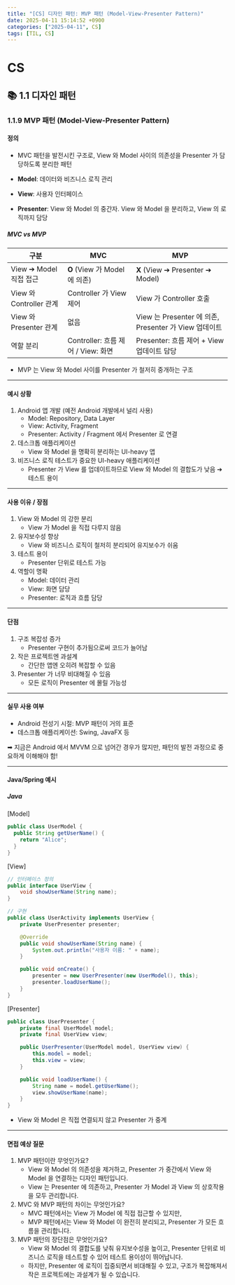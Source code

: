 ```yaml
---
title: "[CS] 디자인 패턴: MVP 패턴 (Model-View-Presenter Pattern)"
date: 2025-04-11 15:14:52 +0900
categories: ["2025-04-11", CS]
tags: [TIL, CS]
---
```

# CS
## 📚 1.1 디자인 패턴

### 1.1.9 MVP 패턴 (Model-View-Presenter Pattern)

#### 정의
- MVC 패턴을 발전시킨 구조로, View 와 Model 사이의 의존성을 Presenter 가 담당하도록 분리한 패턴

- **Model**: 데이터와 비즈니스 로직 관리
- **View**: 사용자 인터페이스
- **Presenter**: View 와 Model 의 중간자. View 와 Model 을 분리하고, View 의 로직까지 담당

##### MVC vs MVP

| 구분                   | MVC                          | MVP                                          |
|----------------------|------------------------------|----------------------------------------------|
| View ➔ Model 직접 접근   | **O** (View 가 Model 에 의존)    | **X** (View ➔ Presenter ➔ Model)             |
| View 와 Controller 관계 | Controller 가 View 제어         | View 가 Controller 호출                         |
| View 와 Presenter 관계  | 없음                           | View 는 Presenter 에 의존, Presenter 가 View 업데이트 |
| 역할 분리                | Controller: 흐름 제어 / View: 화면 | Presenter: 흐름 제어 + View 업데이트 담당              |

- MVP 는 View 와 Model 사이를 Presenter 가 철저히 중개하는 구조

---

#### 예시 상황
1. Android 앱 개발 (예전 Android 개발에서 널리 사용)
   - Model: Repository, Data Layer
   - View: Activity, Fragment
   - Presenter: Activity / Fragment 에서 Presenter 로 연결
2. 데스크톱 애플리케이션
   - View 와 Model 을 명확히 분리하는 UI-heavy 앱
3. 비즈니스 로직 테스트가 중요한 UI-heavy 애플리케이션
   - Presenter 가 View 를 업데이트하므로 View 와 Model 의 결합도가 낮음 ➔ 테스트 용이

---

#### 사용 이유 / 장점
1. View 와 Model 의 강한 분리
   - View 가 Model 을 직접 다루지 않음
2. 유지보수성 향상
   - View 와 비즈니스 로직이 철저히 분리되어 유지보수가 쉬움
3. 테스트 용이
   - Presenter 단위로 테스트 가능
4. 역할이 명확
   - Model: 데이터 관리
   - View: 화면 담당
   - Presenter: 로직과 흐름 담당

---

#### 단점
1. 구조 복잡성 증가
   - Presenter 구현이 추가됨으로써 코드가 늘어남
2. 작은 프로젝트엔 과설계
   - 간단한 앱엔 오히려 복잡할 수 있음
3. Presenter 가 너무 비대해질 수 있음
   - 모든 로직이 Presenter 에 몰릴 가능성

---

#### 실무 사용 여부
- Android 전성기 시절: MVP 패턴이 거의 표준
- 데스크톱 애플리케이션: Swing, JavaFX 등

➡︎ 지금은 Android 에서 MVVM 으로 넘어간 경우가 많지만, 패턴의 발전 과정으로 중요하게 이해해야 함!

---

#### Java/Spring 예시
##### Java

[Model]

```java
public class UserModel {
  public String getUserName() {
    return "Alice";
  }
}

```

[View]

```java
// 인터페이스 정의
public interface UserView {
    void showUserName(String name);
}

// 구현
public class UserActivity implements UserView {
    private UserPresenter presenter;

    @Override
    public void showUserName(String name) {
        System.out.println("사용자 이름: " + name);
    }

    public void onCreate() {
        presenter = new UserPresenter(new UserModel(), this);
        presenter.loadUserName();
    }
}

```

[Presenter]

```java
public class UserPresenter {
    private final UserModel model;
    private final UserView view;

    public UserPresenter(UserModel model, UserView view) {
        this.model = model;
        this.view = view;
    }

    public void loadUserName() {
        String name = model.getUserName();
        view.showUserName(name);
    }
}

```

- View 와 Model 은 직접 연결되지 않고 Presenter 가 중계

---

#### 면접 예상 질문
1. MVP 패턴이란 무엇인가요?
   - View 와 Model 의 의존성을 제거하고, Presenter 가 중간에서 View 와 Model 을 연결하는 디자인 패턴입니다.
   - View 는 Presenter 에 의존하고, Presenter 가 Model 과 View 의 상호작용을 모두 관리합니다.
2. MVC 와 MVP 패턴의 차이는 무엇인가요?
   - MVC 패턴에서는 View 가 Model 에 직접 접근할 수 있지만,
   - MVP 패턴에서는 View 와 Model 이 완전히 분리되고, Presenter 가 모든 흐름을 관리합니다.
3. MVP 패턴의 장단점은 무엇인가요?
   - View 와 Model 의 결합도를 낮춰 유지보수성을 높이고, Presenter 단위로 비즈니스 로직을 테스트할 수 있어 테스트 용이성이 뛰어납니다.
   - 하지만, Presenter 에 로직이 집중되면서 비대해질 수 있고, 구조가 복잡해져서 작은 프로젝트에는 과설계가 될 수 있습니다.
